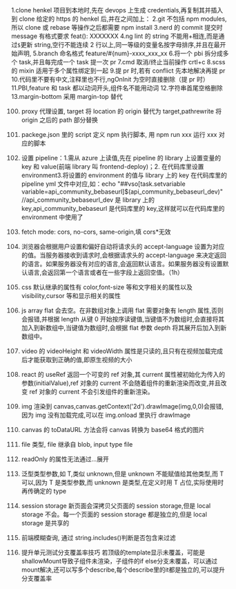 1.clone henkel 项目到本地时,先在 devops 上生成 credentials,再复制其并插入到 clone 给定的 https 的 henkel 后,并在之间加上：
2.git 不包括 npm modules,所以 clone 或 rebase 等操作之后都需要 npm install
3.nerd 的 commit 提交时 message 有格式要求 feat(): XXXXXXX
4.ng lint 的 string 不能用+相连,而是通过`$`更新 string,空行不能连续 2 行以上,同一等级的变量名按字母排序,并且在最开始声明,
5.branch 命名格式 feature/#{num}-xxxx_xxx_xx 6.将一个 pbi 拆分成多个 task,并且每完成一个 task 提一次 pr
7.cmd 取消/终止当前操作 crtl+c
8.scss 的 mixin 适用于多个属性绑定到一起 9.提 pr 时,若有 conflict 先本地解决再提 pr 10.代码里不要有中文,注释里也不行,ngOnInit 为空时直接删除（提 pr 时）
11.PBI,feature 和 task 都以动词开头,组件名不能用动词 12.字符串首尾空格删除
13.margin-bottom 采用 margin-top 替代

100. proxy 代理设置, target 将 location 的 origin 替代为 target,pathrewrite 将 origin 之后的 path 部分替换
101. packege.json 里的 script 定义 npm 执行脚本, 用 npm run xxx 运行 xxx 对应的脚本

102. 设置 pipeline：1.需从 azure 上读值,先在 pipeline 的 library 上设置变量的 key 和 value(前端 library 叫 frontend-deploy)；2. 在代码库里设置 environment3.将设置的 environment 的值与 library 上的 key 在代码库里的 pipeline yml 文件中对应,如：echo "##vso[task.setvariable variable=api_community_bebaseurl]$(api_community_bebaseurl_dev)" //api_community_bebaseurl_dev 是 library 上的 key,api_community_bebaseurl 是代码库里的 key,这样就可以在代码库里的 environment 中使用了
103. fetch mode: cors, no-cors, same-origin,填 cors\*无效
104. 浏览器会根据用户设置和偏好自动将请求头的 accept-language 设置为对应的值。当服务器接收到请求时,会根据请求头的 accept-language 来决定返回的语言。如果服务器没有对应的语言,会返回默认语言。如果服务器没有设置默认语言,会返回第一个语言或者在一些字段上返回空值。（1h）
105. css 默认继承的属性有 color,font-size 等和文字相关的属性以及 visibility,cursor 等和显示相关的属性
106. js array flat 会去空。在非数组对象上调用 flat 需要对象有 length 属性,否则会报错,并根据 length 从键 0 开始按序读键值,当键值不为数组时,会直接将其加入到新数组中,当键值为数组时,会根据 flat 参数 depth 将其展开后加入到新数组中。
107. video 的 videoHeight 和 videoWidth 属性是只读的,且只有在视频加载完成后才能获取到正确的值,即原生视频的大小
108. react 的 useRef 返回一个可变的 ref 对象,其 current 属性被初始化为传入的参数(initialValue),ref 对象的 current 不会随着组件的重新渲染而改变,并且改变 ref 对象的 current 不会引发组件的重新渲染。
109. img 渲染到 canvas,canvas.getContext('2d').drawImage(img,0,0)会报错,因为 img 没有加载完成,可以在 img.onload 里执行 drawImage
110. canvas 的 toDataURL 方法会将 canvas 转换为 base64 格式的图片
111. file 类型, file 继承自 blob, input type file
112. readOnly 的属性无法通过...展开
113. 泛型类型参数,如 T,类似 unknown,但是 unknown 不能赋值给其他类型,而 T 可以,因为 T 是类型参数,而 unknown 是类型,在定义时用 T 占位,实际使用时再传确定的 type
114. session storage 新页面会深拷贝父页面的 session storage,但是 local storage 不会。每一个页面的 session storage 都是独立的,但是 local storage 是共享的
115. 前端模糊查询, 通过 string.includes()判断是否包含来过滤
116. 提升单元测试分支覆盖率技巧 若顶级的template显示未覆盖，可能是shallowMount导致子组件未渲染，子组件的if else分支未覆盖，可以通过mount解决,还可以写多个describe,每个describe里的it都是独立的,可以提升分支覆盖率
